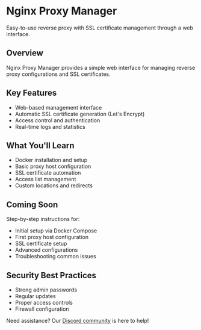 # Nginx Proxy Manager

Easy-to-use reverse proxy with SSL certificate management through a web interface.

## Overview

Nginx Proxy Manager provides a simple web interface for managing reverse proxy configurations and SSL certificates.

## Key Features

- Web-based management interface
- Automatic SSL certificate generation (Let's Encrypt)
- Access control and authentication
- Real-time logs and statistics

## What You'll Learn

- Docker installation and setup
- Basic proxy host configuration
- SSL certificate automation
- Access list management
- Custom locations and redirects

## Coming Soon

Step-by-step instructions for:
- Initial setup via Docker Compose
- First proxy host configuration
- SSL certificate setup
- Advanced configurations
- Troubleshooting common issues

## Security Best Practices

- Strong admin passwords
- Regular updates
- Proper access controls
- Firewall configuration

Need assistance? Our [Discord community](https://discord.gg/ibracorp) is here to help!